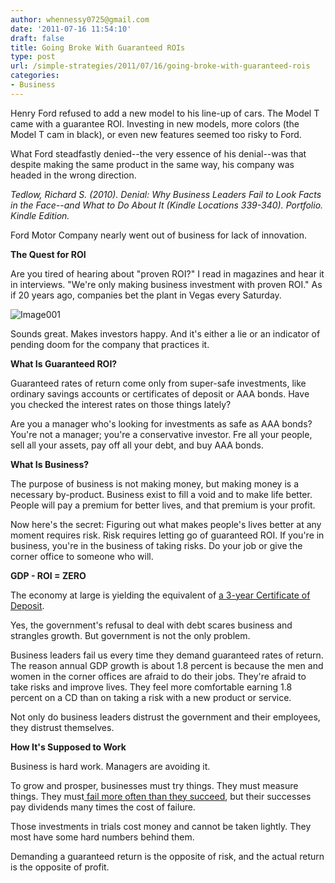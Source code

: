 ```yaml
---
author: whennessy0725@gmail.com
date: '2011-07-16 11:54:10'
draft: false
title: Going Broke With Guaranteed ROIs
type: post
url: /simple-strategies/2011/07/16/going-broke-with-guaranteed-rois
categories:
- Business
---
```


   


Henry Ford refused to add a new model to his line-up of cars. The Model T came with a guarantee ROI. Investing in new models, more colors (the Model T cam in black), or even new features seemed too risky to Ford.







What Ford steadfastly denied--the very essence of his denial--was that despite making the same product in the same way, his company was headed in the wrong direction.







_Tedlow, Richard S. (2010). Denial: Why Business Leaders Fail to Look Facts in the Face--and What to Do About It (Kindle Locations 339-340). Portfolio. Kindle Edition._







Ford Motor Company nearly went out of business for lack of innovation.







**The Quest for ROI**







Are you tired of hearing about "proven ROI?" I read in magazines and hear it in interviews. "We're only making business investment with proven ROI." As if 20 years ago, companies bet the plant in Vegas every Saturday.







![Image001](http://static1.squarespace.com/static/56c87f52356fb0ec8c23c9b7/t/56d090ffd9fd567b5dd39b10/1456509183065/image001.jpg)








Sounds great. Makes investors happy. And it's either a lie or an indicator of pending doom for the company that practices it.







**What Is Guaranteed ROI?**







Guaranteed rates of return come only from super-safe investments, like ordinary savings accounts or certificates of deposit or AAA bonds. Have you checked the interest rates on those things lately?







Are you a manager who's looking for investments as safe as AAA bonds? You're not a manager; you're a conservative investor. Fre all your people, sell all your assets, pay off all your debt, and buy AAA bonds.







**What Is Business?**







The purpose of business is not making money, but making money is a necessary by-product. Business exist to fill a void and to make life better. People will pay a premium for better lives, and that premium is your profit.







Now here's the secret: Figuring out what makes people's lives better at any moment requires risk. Risk requires letting go of guaranteed ROI. If you're in business, you're in the business of taking risks. Do your job or give the corner office to someone who will.







**GDP - ROI = ZERO**







The economy at large is yielding the equivalent of [a 3-year Certificate of Deposit](https://www.google.com/advisor/uscd?bsp&s=1&kw=CD%20rates&group=GenericRadio&q=cd%20rates&b=E#!search&Issuer_S=__any__&Normalized+Term+Length_R=0_3001&Deposit_D=5000&CD+Type_S=Normal&Zipcode_S=63099&si=0&start=0).







Yes, the government's refusal to deal with debt scares business and strangles growth. But government is not the only problem.







Business leaders fail us every time they demand guaranteed rates of return. The reason annual GDP growth is about 1.8 percent is because the men and women in the corner offices are afraid to do their jobs. They're afraid to take risks and improve lives. They feel more comfortable earning 1.8 percent on a CD than on taking a risk with a new product or service.







Not only do business leaders distrust the government and their employees, they distrust themselves.










**How It's Supposed to Work**







Business is hard work. Managers are avoiding it.







To grow and prosper, businesses must try things. They must measure things. They must[ fail more often than they succeed](http://www.fastcodesign.com/1664360/among-six-types-of-failure-only-a-few-help-you-innovate), but their successes pay dividends many times the cost of failure.







Those investments in trials cost money and cannot be taken lightly. They most have some hard numbers behind them.







Demanding a guaranteed return is the opposite of risk, and the actual return is the opposite of profit.












